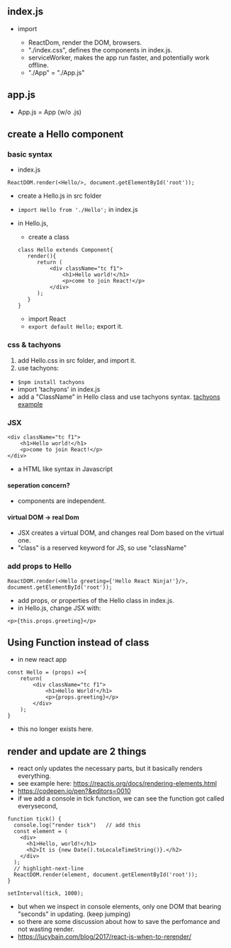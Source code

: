 ## index.js

- import

  - ReactDom, render the DOM, browsers. 
  - "./index.css", defines the components in index.js.
  - serviceWorker, makes the app run faster, and potentially work offline.
  - "./App" = "./App.js"
  
## app.js
- App.js = App (w/o .js)

## create a Hello component

### basic syntax
- index.js
```
ReactDOM.render(<Hello/>, document.getElementById('root'));
```
- create a Hello.js in src folder
- ```import Hello from './Hello';``` in index.js

- in Hello.js, 
  - create a class
  ```
  class Hello extends Component{
	 render(){
		return (
			<div className="tc f1">
				<h1>Hello world!</h1>
				<p>come to join React!</p>	
			</div>
		);
	 }
  }
  
  ```
  - import React
  - ```export default Hello;``` export it.

### css & tachyons

1. add Hello.css in src folder, and import it.
2. use tachyons:
- ```$npm install tachyons```
- import 'tachyons' in index.js
- add a "ClassName" in Hello class and use tachyons syntax.
[tachyons example](https://tachyons.io/docs/typography/scale/)

### JSX
```
<div className="tc f1">
	<h1>Hello world!</h1>
	<p>come to join React!</p>	
</div>
```
- a HTML like syntax in Javascript

#### seperation concern?

- components are independent.

#### virtual DOM -> real Dom
- JSX creates a virtual DOM, and changes real Dom based on the virtual one. 
- "class" is a reserved keyword for JS, so use "className"

### add props to Hello
```
ReactDOM.render(<Hello greeting={'Hello React Ninja!'}/>, document.getElementById('root'));
```
- add props, or properties of the Hello class in index.js.
- in Hello.js, change JSX with:
```
<p>{this.props.greeting}</p>
```

## Using Function instead of class
- in new react app
```
const Hello = (props) =>{
	return(
		<div className="tc f1">
			<h1>Hello World!</h1>
			<p>{props.greeting}</p>
		</div>
	);
}
```
- this no longer exists here.


## render and update are 2 things
- react only updates the necessary parts, but it basically renders everything.
- see example here: https://reactjs.org/docs/rendering-elements.html
- https://codepen.io/pen?&editors=0010
- if we add a console in tick function, we can see the function got called everysecond,
```
function tick() {
  console.log("render tick")   // add this
  const element = (
    <div>
      <h1>Hello, world!</h1>
      <h2>It is {new Date().toLocaleTimeString()}.</h2>
    </div>
  );
  // highlight-next-line
  ReactDOM.render(element, document.getElementById('root'));
}

setInterval(tick, 1000);

```
- but when we inspect in console elements, only one DOM that bearing "seconds" in updating. (keep jumping)
- so there are some discussion about how to save the perfomance and not wasting render.
- https://lucybain.com/blog/2017/react-js-when-to-rerender/




